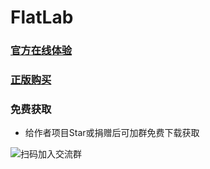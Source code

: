 # FlatLab
### [官方在线体验](http://thevectorlab.net/flatlab/)
### [正版购买](https://themeforest.net/item/flatlab-bootstrap-3-responsive-admin-template/5902687)
### 免费获取
- 给作者项目Star或捐赠后可加群免费下载获取

![](http://oweupqzdv.bkt.clouddn.com/1508638455467.png "扫码加入交流群")